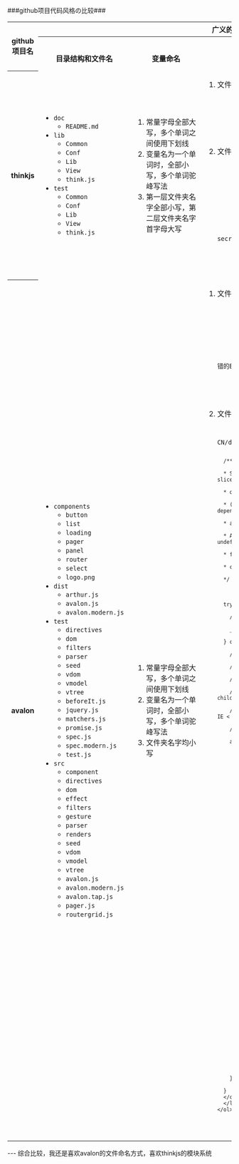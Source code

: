 ###github项目代码风格の比较###
<table  class="table table-bordered table-striped table-condensed">
<tr>
  <th rowspan="2" align="center">github项目名</center></th>
  <th colspan="3" align="center">广义的代码格式</center></th>
  <th colspan="10" align="center">狭义的代码格式</center></th>
  <th colspan="3" align="center">特殊的js风格</center></th>
</tr>
<tr>
  <th align="center">　　　　　　　　　　　　目录结构和文件名</th>
  <th align="center">　　　　　　　　　变量命名</center></th>
  <th align="center">　　　　　　　　　文档规范</center></th>
  <th align="center">　　　　　　　　　缩进方式</center></th>
  <th align="center">　　　　　　　　　使用字符串的方式</center></th>
  <th align="center">　　　　　　　　　　存在变量声明后未使用</center></th>
  <th align="center">　　　　　　　　　在语句，表达式结束处添加分号</center></th>
  <th align="center">　　　　　　　　　以<code>(</code>，<code>[</code>，<code>'</code>作为一行的开头</center></th>
  <th align="center">　　　　　　　　　关键词后有空格</center></th>
  <th align="center">　　　　　　　　　函数名后有空格</center></th>
  <th align="center">　　　　　　　　　使用严格模式进行值比较</center></th>
  <th align="center">　　　　　　　　　会进行错误处理</center></th>
  <th align="center">　　　　　　　　　使用全局变量，会添加<code>window</code></center></th>
  <th align="center">　　　　　　　　　IIFE</center></th>
  <th align="center">　　　　　　　　　严格模式</center></th>
  <th>模块</th>
</tr>
<tr>
    <th align="center">thinkjs</center></th>
    <td>
      <ul>
      <li>
        <code>doc</code>
        <ul>
          <li><code>README.md</code></li>
        </ul>
      </li>
      <li>
        <code>lib</code>
        <ul>
          <li><code>Common</code></li>
          <li><code>Conf</code></li>
          <li><code>Lib</code></li>
          <li><code>View</code></li>
          <li><code>think.js</code></li>
        </ul>
      </li>
      <li>
        <code>test</code>
        <ul>
          <li><code>Common</code></li>
          <li><code>Conf</code></li>
          <li><code>Lib</code></li>
          <li><code>View</code></li>
          <li><code>think.js</code></li>
        </ul>
      </li>
      </ul>
    </td>
    <td>
      <ol>
        <li>常量字母全部大写，多个单词之间使用下划线</li>
        <li>变量名为一个单词时，全部小写，多个单词驼峰写法</li>
        <li>第一层文件夹名字全部小写，第二层文件夹名字首字母大写</li>
      </ol>
    </td>
    <td>
      <ol>
        <li>文件头部进行文档注释，例如：
          <pre><code>
          /**
           *行为类
           *@return {[type]} [description]
          */
          </code></pre>
        </li>
        <li>文件关键部分进行文档注释，例如：
          <pre><code>
          /**
           * 生成cookie签名
           * @param  string val
           * @param  string secret
           * @return string
          */
          var cookieSign = function(val, secret){
            'use strict';
            secret = crypto.createHmac('sha256', secret).update(val).digest('base64');
            secret = secret.replace(/\=+$/, '');
            return val + '.' + secret;
          };
          </pre></code>
        </li>
      </ol>
    </td>
    <td align="center">2个空格</td>
    <td align="center">单引号</td>
    <td align="center"><img src="http://ohupawle2.bkt.clouddn.com/1487714497_Close_Icon_Dark.png"/></td>
    <td align="center"><img src="http://ohupawle2.bkt.clouddn.com/1487713331_Tick_Mark_Dark.png"/></td>
    <td align="center"><img src="http://ohupawle2.bkt.clouddn.com/1487714497_Close_Icon_Dark.png"/></td>
    <td align="center"><img src="http://ohupawle2.bkt.clouddn.com/1487713331_Tick_Mark_Dark.png"/></td>
    <td align="center"><img src="http://ohupawle2.bkt.clouddn.com/1487714497_Close_Icon_Dark.png"/></td>
    <td align="center"><img src="http://ohupawle2.bkt.clouddn.com/1487713331_Tick_Mark_Dark.png"/></td>
    <td align="center"><img src="http://ohupawle2.bkt.clouddn.com/1487713331_Tick_Mark_Dark.png"/></td>
    <td align="center"><img src="http://ohupawle2.bkt.clouddn.com/1487713331_Tick_Mark_Dark.png"/></td>
    <td align="center"><img src="http://ohupawle2.bkt.clouddn.com/1487714497_Close_Icon_Dark.png"/></td>
    <td align="center"><img src="http://ohupawle2.bkt.clouddn.com/1487713331_Tick_Mark_Dark.png"/></td>
    <td>ES6</td>
</tr>
<tr>
  <th align="center">avalon</center></th>
  <td>
    <ul>
      <li>
        <code>components</code>
        <ul>
          <li><code>button</code></li>
          <li><code>list</code></li>
          <li><code>loading</code></li>
          <li><code>pager</code></li>
          <li><code>panel</code></li>
          <li><code>router</code></li>
          <li><code>select</code></li>
          <li><code>logo.png</code></li>
        </ul>
      </li>
      <li>
        <code>dist</code>
        <ul>
          <li><code>arthur.js</code></li>
          <li><code>avalon.js</code></li>
          <li><code>avalon.modern.js</code></li>
        </ul>
      </li>
      <li>
        <code>test</code>
        <ul>
          <li><code>directives</code></li>
          <li><code>dom</code></li>
          <li><code>filters</code></li>
          <li><code>parser</code></li>
          <li><code>seed</code></li>
          <li><code>vdom</code></li>
          <li><code>vmodel</code></li>
          <li><code>vtree</code></li>
          <li><code>beforeIt.js</code></li>
          <li><code>jquery.js</code></li>
          <li><code>matchers.js</code></li>
          <li><code>promise.js</code></li>
          <li><code>spec.js</code></li>
          <li><code>spec.modern.js</code></li>
          <li><code>test.js</code></li>
        </ul>
      </li>
      <li>
        <code>src</code>
        <ul>
          <li><code>component</code></li>
          <li><code>directives</code></li>
          <li><code>dom</code></li>
          <li><code>effect</code></li>
          <li><code>filters</code></li>
          <li><code>gesture</code></li>
          <li><code>parser</code></li>
          <li><code>renders</code></li>
          <li><code>seed</code></li>
          <li><code>vdom</code></li>
          <li><code>vmodel</code></li>
          <li><code>vtree</code></li>
          <li><code>avalon.js</code></li>
          <li><code>avalon.modern.js</code></li>
          <li><code>avalon.tap.js</code></li>
          <li><code>pager.js</code></li>
          <li><code>routergrid.js</code></li>
        </ul>
      </li>
    </ul>
  </td>
  <td>
    <ol>
    <li>常量字母全部大写，多个单词之间使用下划线</li>
    <li>变量名为一个单词时，全部小写，多个单词驼峰写法</li>
    <li>文件夹名字均小写</li>
    </ol>
  </td>
  <td>
    <ol>
      <li>文件头部进行文档注释，例如：
      <pre><code>
      /*!
        built in 2017-2-17:17:59 version 2.2.4 by 司徒正美
        https://github.com/RubyLouvre/avalon/tree/2.2.4
        修正IE下 orderBy BUG
        更改下载Promise的提示
        修复avalon.modern 在Proxy 模式下使用ms-for 循环对象时出错的BUG
        修复effect内部传参 BUG
        重构ms-validate的绑定事件的机制
      */
      </code></pre>
      </li>
      <li>文件关键部分进行文档注释，例如：
      <pre><code>
      //https://developer.mozilla.org/zh-CN/docs/Web/JavaScript/Reference/Global_Objects/Array/slice

      /**

      * Shim for "fixing" IE's lack of support (IE < 9) for applying slice

      * on host objects like NamedNodeMap, NodeList, and HTMLCollection

      * (technically, since host objects have been implementation-dependent,

      * at least before ES6, IE hasn't needed to work this way).

      * Also works on strings, fixes IE < 9 to allow an explicit undefined

      * for the 2nd argument (as in Firefox), and prevents errors when

      * called on other DOM objects.

      */



      try {

        // Can't be used with DOM elements in IE < 9

        _slice.call(avalon.document.documentElement);

      } catch (e) {

        // Fails in IE < 9

        // This will work for genuine arrays, array-like objects,

        // NamedNodeMap (attributes, entities, notations),

        // NodeList (e.g., getElementsByTagName), HTMLCollection (e.g., childNodes),

        // and will not fail on other DOM objects (as do DOM elements in IE < 9)

        /* istanbul ignore next*/

        ap.slice = function (begin, end) {

          // IE < 9 gets unhappy with an undefined end argument

          end = typeof end !== 'undefined' ? end : this.length;



          // For native Array objects, we use the native slice function

          if (Array.isArray(this)) {

            return _slice.call(this, begin, end);

          }



          // For array like object we handle it ourselves.

          var i,

              cloned = [],

              size,

              len = this.length;



              // Handle negative value for "begin"

              var start = begin || 0;

              start = start >= 0 ? start : len + start;



              // Handle negative value for "end"

              var upTo = end ? end : len;

              if (end < 0) {

                upTo = len + end;

              }



              // Actual expected size of the slice

              size = upTo - start;

        };

      }
      </code></pre>
      </li>
    </ol>
  </td>
  <td align="center">四个空格</td>
  <td align="center">双引号</td>
  <td align="center"><img src="http://ohupawle2.bkt.clouddn.com/1487713331_Tick_Mark_Dark.png"/></td>
  <td align="center"><img src="http://ohupawle2.bkt.clouddn.com/1487713331_Tick_Mark_Dark.png"/></td>
  <td align="center"><img src="http://ohupawle2.bkt.clouddn.com/1487713331_Tick_Mark_Dark.png"/></td>
  <td align="center"><img src="http://ohupawle2.bkt.clouddn.com/1487713331_Tick_Mark_Dark.png"/></td>
  <td align="center"><img src="http://ohupawle2.bkt.clouddn.com/1487714497_Close_Icon_Dark.png"/></td>
  <td align="center"><img src="http://ohupawle2.bkt.clouddn.com/1487713331_Tick_Mark_Dark.png"/></td>
  <td align="center"><img src="http://ohupawle2.bkt.clouddn.com/1487713331_Tick_Mark_Dark.png"/></td>
  <td align="center"><img src="http://ohupawle2.bkt.clouddn.com/1487713331_Tick_Mark_Dark.png"/></td>
  <td align="center"><img src="http://ohupawle2.bkt.clouddn.com/1487713331_Tick_Mark_Dark.png"/></td>
  <td align="center"><img src="http://ohupawle2.bkt.clouddn.com/1487713331_Tick_Mark_Dark.png"/></td>
  <td>ES6</td>
</tr>
</table>
---
综合比较，我还是喜欢avalon的文件命名方式，喜欢thinkjs的模块系统

